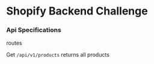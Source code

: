 # Shopify Backend Challenge

### Api Specifications

routes

Get `/api/v1/products` returns all products
